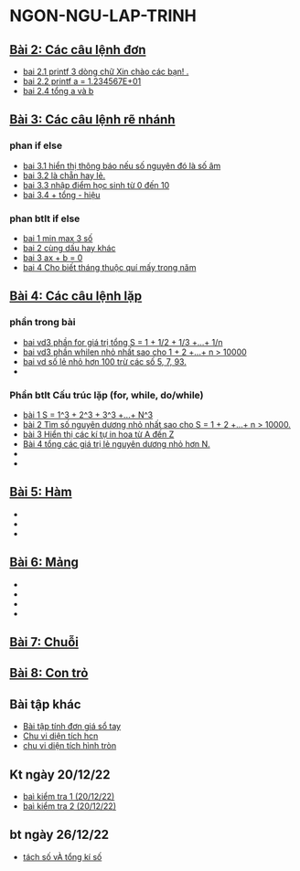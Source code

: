 # NGON-NGU-LAP-TRINH
## [Bài 2: Các câu lệnh đơn](https://hoctructuyencntt.github.io/NNLT/Bai02.html)
- [ bai 2.1 printf 3 dòng chữ Xin chào các bạn! .](https://www.jdoodle.com/a/5u8m)
- [ bai 2.2  printf a = 1.234567E+01](https://www.jdoodle.com/a/5u8q)
- [ bai 2.4  tổng  a và b](https://www.jdoodle.com/a/5v8e)
## [Bài 3: Các câu lệnh rẽ nhánh](https://hoctructuyencntt.github.io/NNLT/Bai03.html)
### phan if else
- [bai 3.1  hiển thị thông báo nếu số nguyên đó là số âm](https://www.jdoodle.com/a/5wqK)  
- [bai 3.2  là chẵn hay lẻ.](https://www.jdoodle.com/a/5Ax9)
- [bai 3.3 nhập điểm học sinh từ 0 đến 10 ](https://www.jdoodle.com/a/5AwZ)
- [bai 3.4  + tổng - hiệu](https://www.jdoodle.com/a/5Ayr )
### phan btlt if else
- [bai 1 min max 3 số](https://www.jdoodle.com/a/5B28)
- [bai 2 cùng dấu hay khác](https://www.jdoodle.com/a/5B22)
- [bai 3 ax + b = 0](https://www.jdoodle.com/a/5B2n)
- [bai 4 Cho biết tháng thuộc quí mấy trong năm ](https://www.jdoodle.com/a/5B2l)
## [Bài 4: Các câu lệnh lặp](https://hoctructuyencntt.github.io/NNLT/Bai04.html)
### phần trong bài
- [bai vd3 phần for  giá trị tổng S = 1 + 1/2 + 1/3 +...+ 1/n](https://www.jdoodle.com/a/5F1Z)
- [bai vd3 phần whilen nhỏ nhất sao cho 1 + 2 +...+ n > 10000](https://www.jdoodle.comaa/5G1Z)
- [bai vd  số lẻ nhỏ hơn 100 trừ các số 5, 7, 93. ](https://www.jdoodle.com/a/5Gyl)
- []()


### Phần btlt Cấu trúc lặp (for, while, do/while)
- [bài 1 S = 1^3 + 2^3 + 3^3 +...+ N^3](https://www.jdoodle.com/a/5Gyo)
- [bài 2 Tìm số nguyên dương nhỏ nhất sao cho S = 1 + 2 +...+ n > 10000.](https://www.jdoodle.com/a/5FU9)
- [bài 3  Hiển thị các kí tự in hoa từ A đến Z](https://www.jdoodle.com/a/5FU2)
- [Bài 4 tổng các giá trị lẻ nguyên dương nhỏ hơn N.](https://www.jdoodle.com/a/5Gyx)
- []()
- []()




## [Bài 5: Hàm](https://hoctructuyencntt.github.io/NNLT/Bai05.html)
- []()
- []()
- []()
## [Bài 6: Mảng](https://hoctructuyencntt.github.io/NNLT/Bai06.html)
- []()
- []()
- 
- []()

## [Bài 7: Chuỗi](https://hoctructuyencntt.github.io/NNLT/Bai07.html)



## [Bài 8: Con trỏ](https://hoctructuyencntt.github.io/NNLT/Bai08.html)











## Bài tập khác
- [ Bài tập tính đơn giá sổ tay](https://www.jdoodle.com/a/5ydx)
- [ Chu vi diện tích hcn](https://www.jdoodle.com/a/5wfi)
- [ chu vi diện tích hình tròn](https://www.jdoodle.com/a/5wrx)
## Kt ngày 20/12/22
- [ baì kiểm tra 1 (20/12/22)](https://www.jdoodle.com/a/5F2e)
- [ baì kiểm tra 2 (20/12/22)](https://www.jdoodle.com/a/5F2p)
## bt ngày 26/12/22
- [tách số vÀ tổng kí số](https://www.jdoodle.com/a/5FUt)
